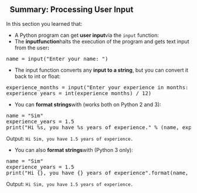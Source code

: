 <h2>
    &nbsp;
    Summary: Processing User Input
</h2>
<div class="attachment-data"></div>
   
<div class="lecture-text-container">
<p><p>In this section you learned that:</p><ul><li>A&#xA0;Python program can get&#xA0;<strong>user input</strong>via the&#xA0;<code>input</code>&#xA0;function:</li><li>The&#xA0;<strong>inputfunction</strong>halts the execution of the program and gets text input from the user<strong>:</strong></li></ul><pre class="ql-syntax" spellcheck="false">name = input(&quot;Enter your name: &quot;)
</pre><ul><li>The input function converts any&#xA0;<strong>input to a string</strong>, but you can convert it back to int or float:</li></ul><pre class="ql-syntax" spellcheck="false">experience_months = input(&quot;Enter your experience in months: &quot;)
experience_years = int(experience_months) / 12)
</pre><ul><li>You can&#xA0;<strong>format strings</strong>with (works both on Python 2 and 3):</li></ul><pre class="ql-syntax" spellcheck="false">name = &quot;Sim&quot;
experience_years = 1.5
print(&quot;Hi %s, you have %s years of experience.&quot; % (name, experience_years))
</pre><p>Output:&#xA0;<code>Hi Sim, you have 1.5 years of experience.</code></p><ul><li>You can also&#xA0;<strong>format strings</strong>with (Python 3 only):</li></ul><pre class="ql-syntax" spellcheck="false">name = &quot;Sim&quot;
experience_years = 1.5
print(&quot;Hi {}, you have {} years of experience&quot;.format(name, experience_years))
</pre><p>Output:&#xA0;<code>Hi Sim, you have 1.5 years of experience.</code></p>
</div>
